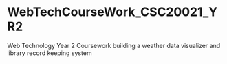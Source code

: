 # WebTechCourseWork_CSC20021_YR2
Web Technology Year 2 Coursework building a weather data visualizer and library record keeping system
